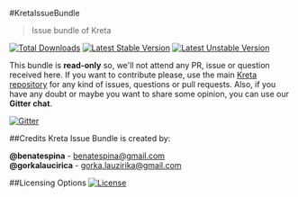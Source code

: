 #KretaIssueBundle
> Issue bundle of Kreta

[![Total Downloads](https://poser.pugx.org/kreta/issue-bundle/downloads)](https://packagist.org/packages/kreta/issue-bundle)
[![Latest Stable Version](https://poser.pugx.org/kreta/issue-bundle/v/stable.svg)](https://packagist.org/packages/kreta/issue-bundle)
[![Latest Unstable Version](https://poser.pugx.org/kreta/issue-bundle/v/unstable.svg)](https://packagist.org/packages/kreta/issue-bundle)

This bundle is **read-only** so, we'll not attend any PR, issue or question received here. If you want to contribute please,
use the main [Kreta repository][1] for any kind of issues, questions or pull requests. Also, if you have any doubt or
maybe you want to share some opinion, you can use our **Gitter chat**.

[![Gitter](https://badges.gitter.im/Join%20Chat.svg)](https://gitter.im/kreta/kreta?utm_source=badge&utm_medium=badge&utm_campaign=pr-badge&utm_content=badge)

##Credits
Kreta Issue Bundle is created by:
>
**@benatespina** - [benatespina@gmail.com](mailto:benatespina@gmail.com)<br>
**@gorkalaucirica** - [gorka.lauzirika@gmail.com](mailto:gorka.lauzirika@gmail.com)

##Licensing Options
[![License](https://poser.pugx.org/kreta/issue-bundle/license.svg)](https://github.com/kreta/IssueBundle/blob/master/LICENSE)

[1]: https://github.com/kreta/kreta
